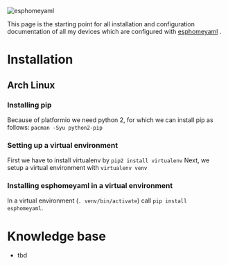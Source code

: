 ![esphomeyaml](https://esphomelib.com/_images/esphomeyaml-logo-full.svg)

This page is the starting point for all installation and configuration documentation of all my devices which are configured with [esphomeyaml](https://esphomelib.com/esphomeyaml/) .

# Installation
## Arch Linux
### Installing pip
Because of platformio we need python 2, for which we can install pip as follows:
`pacman -Syu python2-pip`

### Setting up a virtual environment
First we have to install virtualenv by `pip2 install virtualenv`
Next, we setup a virtual environment with `virtualenv venv`

### Installing esphomeyaml in a virtual environment
In a virtual environment (`. venv/bin/activate`) call `pip install esphomeyaml`.

# Knowledge base
* tbd
